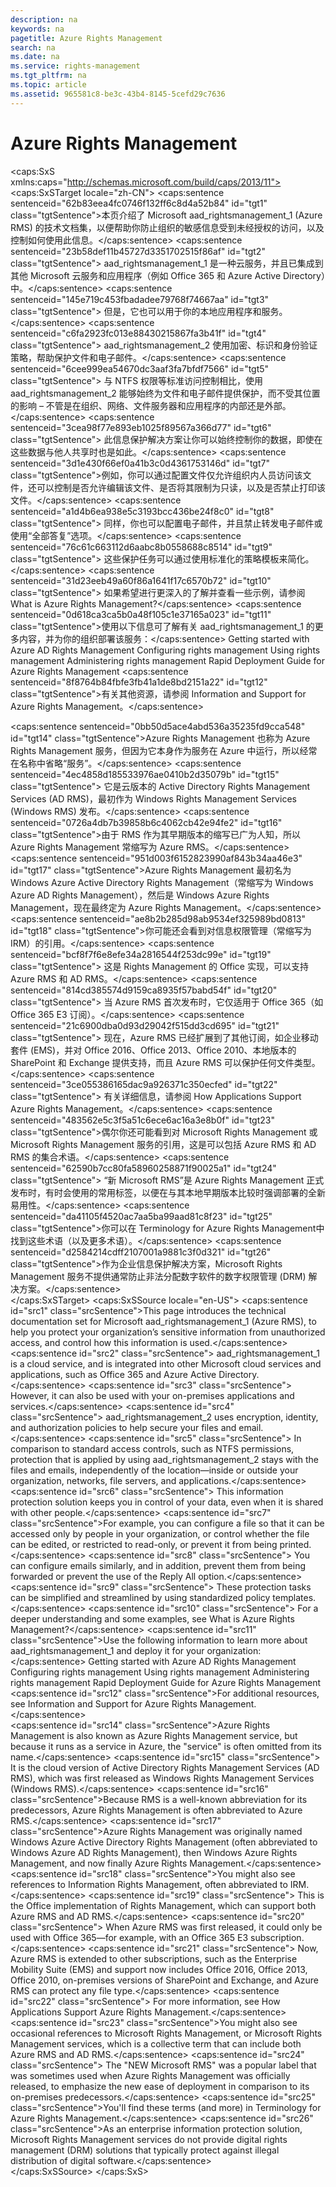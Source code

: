 ```yaml
---
description: na
keywords: na
pagetitle: Azure Rights Management
search: na
ms.date: na
ms.service: rights-management
ms.tgt_pltfrm: na
ms.topic: article
ms.assetid: 965581c8-be3c-43b4-8145-5cefd29c7636
---
```

# Azure Rights Management
<?xml version="1.0" encoding="utf-8"?>
<caps:SxS xmlns:caps="http://schemas.microsoft.com/build/caps/2013/11">
  <caps:SxSTarget locale="zh-CN">
    <developerConceptualDocument xsi:schemaLocation="http://ddue.schemas.microsoft.com/authoring/2003/5 http://dduestorage.blob.core.windows.net/ddueschema/developer.xsd" xmlns="http://ddue.schemas.microsoft.com/authoring/2003/5" xmlns:xlink="http://www.w3.org/1999/xlink" xmlns:xsi="http://www.w3.org/2001/XMLSchema-instance">
      <introduction>
        <para>
          <caps:sentence sentenceid="62b83eea4fc0746f132ff6c8d4a52b84" id="tgt1" class="tgtSentence">本页介绍了 Microsoft <token>aad_rightsmanagement_1</token> (Azure RMS) 的技术文档集，以便帮助你防止组织的敏感信息受到未经授权的访问，以及控制如何使用此信息。</caps:sentence>
          <caps:sentence sentenceid="23b58def11b45727d3351702515f86af" id="tgt2" class="tgtSentence">
            <token>aad_rightsmanagement_1</token> 是一种云服务，并且已集成到其他 Microsoft 云服务和应用程序（例如 Office 365 和 Azure Active Directory）中。</caps:sentence>
          <caps:sentence sentenceid="145e719c453fbadadee79768f74667aa" id="tgt3" class="tgtSentence"> 但是，它也可以用于你的本地应用程序和服务。</caps:sentence>
        </para>
        <para>
          <caps:sentence sentenceid="c6fa2923fc013e88430215867fa3b41f" id="tgt4" class="tgtSentence">
            <token>aad_rightsmanagement_2</token> 使用加密、标识和身份验证策略，帮助保护文件和电子邮件。</caps:sentence>
          <caps:sentence sentenceid="6cee999ea54670dc3aaf3fa7bfdf7566" id="tgt5" class="tgtSentence"> 与 NTFS 权限等标准访问控制相比，使用 <token>aad_rightsmanagement_2</token> 能够始终为文件和电子邮件提供保护，而不受其位置的影响 – 不管是在组织、网络、文件服务器和应用程序的内部还是外部。</caps:sentence>
          <caps:sentence sentenceid="3cea98f77e893eb1025f89567a366d77" id="tgt6" class="tgtSentence"> 此信息保护解决方案让你可以始终控制你的数据，即使在这些数据与他人共享时也是如此。</caps:sentence>
        </para>
        <para>
          <caps:sentence sentenceid="3d1e430f66ef0a41b3c0d4361753146d" id="tgt7" class="tgtSentence">例如，你可以通过配置文件仅允许组织内人员访问该文件，还可以控制是否允许编辑该文件、是否将其限制为只读，以及是否禁止打印该文件。</caps:sentence>
          <caps:sentence sentenceid="a1d4b6ea938e5c3193bcc436be24f8c0" id="tgt8" class="tgtSentence"> 同样，你也可以配置电子邮件，并且禁止转发电子邮件或使用“全部答复”选项。</caps:sentence>
          <caps:sentence sentenceid="76c61c663112d6aabc8b0558688c8514" id="tgt9" class="tgtSentence"> 这些保护任务可以通过使用标准化的策略模板来简化。</caps:sentence>
        </para>
        <para>
          <caps:sentence sentenceid="31d23eeb49a60f86a1641f17c6570b72" id="tgt10" class="tgtSentence">
      如果希望进行更深入的了解并查看一些示例，请参阅<link xlink:href="aeeebcd7-6646-4405-addf-ee1cc74df5df">What is Azure Rights Management?</link></caps:sentence>
        </para>
        <para>
          <caps:sentence sentenceid="0d618ca3ca5b0a48f105c1e37165a023" id="tgt11" class="tgtSentence">使用以下信息可了解有关 <token>aad_rightsmanagement_1</token> 的更多内容，并为你的组织部署该服务：</caps:sentence>
        </para>
        <list class="bullet">
          <listItem>
            <para>
              <link xlink:href="5214667c-ec69-42ca-8bbf-8cb22da8c62e">Getting started with Azure AD Rights Management</link>
            </para>
          </listItem>
          <listItem>
            <para>
              <link xlink:href="206a0bfe-0912-4e0e-aa15-484b000b264c">Configuring rights management</link>
            </para>
          </listItem>
          <listItem>
            <para>
              <link xlink:href="18564e4a-9364-4ed2-8f17-89d24fc0d878">Using rights management</link>
            </para>
          </listItem>
          <listItem>
            <para>
              <link xlink:href="a890e04a-4b70-41b5-8d5f-3c210a669faa">Administering rights management</link>
            </para>
          </listItem>
          <listItem>
            <para>
              <link xlink:href="c994d616-cff6-4930-9228-a7f7d198a160">Rapid Deployment Guide for Azure Rights Management</link>
            </para>
          </listItem>
        </list>
        <para>
          <caps:sentence sentenceid="8f8764b84fbfe3fb41a1de8bd2151a22" id="tgt12" class="tgtSentence">有关其他资源，请参阅 <link xlink:href="7cc73d92-27d6-49ff-a8ab-2fae73519b4b">Information and Support for Azure Rights Management</link>。</caps:sentence>
        </para>
      </introduction>
      <section>
        <title>
          <caps:sentence sentenceid="b75b1651ff8c1f6e857670d70de57727" id="tgt13" class="tgtSentence">也称为...</caps:sentence>
        </title>
        <content>
          <para>
            <caps:sentence sentenceid="0bb50d5ace4abd536a35235fd9cca548" id="tgt14" class="tgtSentence">Azure Rights Management 也称为 <legacyItalic>Azure Rights Management 服务</legacyItalic>，但因为它本身作为服务在 Azure 中运行，所以经常在名称中省略“服务”。</caps:sentence>
            <caps:sentence sentenceid="4ec4858d185533976ae0410b2d35079b" id="tgt15" class="tgtSentence"> 它是云版本的 <legacyItalic>Active Directory Rights Management Services</legacyItalic> (AD RMS)，最初作为 <legacyItalic>Windows Rights Management Services</legacyItalic> (Windows RMS) 发布。</caps:sentence>
          </para>
          <para>
            <caps:sentence sentenceid="0726a4db7b39858b6c4062cb42e94fe2" id="tgt16" class="tgtSentence">由于 RMS 作为其早期版本的缩写已广为人知，所以 Azure Rights Management 常缩写为 <legacyItalic>Azure RMS</legacyItalic>。</caps:sentence>
          </para>
          <para>
            <caps:sentence sentenceid="951d003f6152823990af843b34aa46e3" id="tgt17" class="tgtSentence">Azure Rights Management 最初名为 <legacyItalic>Windows Azure Active Directory Rights Management</legacyItalic>（常缩写为 <legacyItalic>Windows Azure AD Rights Management</legacyItalic>），然后是 <legacyItalic>Windows Azure Rights Management</legacyItalic>，现在最终定为 <legacyItalic>Azure Rights Management</legacyItalic>。</caps:sentence>
          </para>
          <para>
            <caps:sentence sentenceid="ae8b2b285d98ab9534ef325989bd0813" id="tgt18" class="tgtSentence">你可能还会看到对<legacyItalic>信息权限管理</legacyItalic>（常缩写为 <legacyItalic>IRM</legacyItalic>）的引用。</caps:sentence>
            <caps:sentence sentenceid="bcf8f7f6e8efe34a2816544f253dc99e" id="tgt19" class="tgtSentence"> 这是 Rights Management 的 Office 实现，可以支持 Azure RMS 和 AD RMS。</caps:sentence>
            <caps:sentence sentenceid="814cd385574d9159ca8935f57babd54f" id="tgt20" class="tgtSentence">  当 Azure RMS 首次发布时，它仅适用于 Office 365（如 Office 365 E3 订阅）。</caps:sentence>
            <caps:sentence sentenceid="21c6900dba0d93d29042f515dd3cd695" id="tgt21" class="tgtSentence"> 现在，Azure RMS 已经扩展到了其他订阅，如企业移动套件 (EMS)，并对 Office 2016、Office 2013、Office 2010、本地版本的 SharePoint 和 Exchange 提供支持，而且 Azure RMS 可以保护任何文件类型。</caps:sentence>
            <caps:sentence sentenceid="3ce055386165dac9a926371c350ecfed" id="tgt22" class="tgtSentence"> 有关详细信息，请参阅 <link xlink:href="2cdc7bde-4044-4021-b887-11476f99afd9">How Applications Support Azure Rights Management</link>。</caps:sentence>
          </para>
          <para>
            <caps:sentence sentenceid="483562e5c3f5a51c6ece6ac16a3e8b0f" id="tgt23" class="tgtSentence">偶尔你还可能看到对 <legacyItalic>Microsoft Rights Management</legacyItalic> 或 <legacyItalic>Microsoft Rights Management 服务</legacyItalic>的引用，这是可以包括 Azure RMS 和 AD RMS 的集合术语。</caps:sentence>
            <caps:sentence sentenceid="62590b7cc80fa58960258871f90025a1" id="tgt24" class="tgtSentence">  “<legacyItalic>新 Microsoft RMS</legacyItalic>”是 Azure Rights Management 正式发布时，有时会使用的常用标签，以便在与其本地早期版本比较时强调部署的全新易用性。</caps:sentence>
          </para>
          <alert class="tip">
            <para>
              <caps:sentence sentenceid="da41105f4520ac7aa5ba99aad81c8f23" id="tgt25" class="tgtSentence">你可以在 <link xlink:href="742877bf-26f5-40e3-b1f7-8475e7c3ce11">Terminology for Azure Rights Management</link>中找到这些术语（以及更多术语）。</caps:sentence>
            </para>
          </alert>
          <para>
            <caps:sentence sentenceid="d2584214cdff2107001a9881c3f0d321" id="tgt26" class="tgtSentence">作为企业信息保护解决方案，Microsoft Rights Management 服务不提供通常防止非法分配数字软件的数字权限管理 (DRM) 解决方案。</caps:sentence>
          </para>
        </content>
      </section>
      <relatedTopics></relatedTopics>
    </developerConceptualDocument>
  </caps:SxSTarget>
  <caps:SxSSource locale="en-US">
    <developerConceptualDocument xsi:schemaLocation="http://ddue.schemas.microsoft.com/authoring/2003/5 http://dduestorage.blob.core.windows.net/ddueschema/developer.xsd" xmlns="http://ddue.schemas.microsoft.com/authoring/2003/5" xmlns:xlink="http://www.w3.org/1999/xlink" xmlns:xsi="http://www.w3.org/2001/XMLSchema-instance">
      <introduction>
        <para>
          <caps:sentence id="src1" class="srcSentence">This page introduces the technical documentation set for Microsoft <token>aad_rightsmanagement_1</token> (Azure RMS), to help you protect your organization’s sensitive information from unauthorized access, and control how this information is used.</caps:sentence>
          <caps:sentence id="src2" class="srcSentence">
            <token>aad_rightsmanagement_1</token> is a cloud service, and is integrated into other Microsoft cloud services and applications, such as Office 365 and Azure Active Directory.</caps:sentence>
          <caps:sentence id="src3" class="srcSentence"> However, it can also be used with your on-premises applications and services.</caps:sentence>
        </para>
        <para>
          <caps:sentence id="src4" class="srcSentence">
            <token>aad_rightsmanagement_2</token> uses encryption, identity, and authorization policies to help secure your files and email.</caps:sentence>
          <caps:sentence id="src5" class="srcSentence"> In comparison to standard access controls, such as NTFS permissions, protection that is applied by using <token>aad_rightsmanagement_2</token> stays with the files and emails, independently of the location—inside or outside your organization, networks, file servers, and applications.</caps:sentence>
          <caps:sentence id="src6" class="srcSentence"> This information protection solution keeps you in control of your data, even when it is shared with other people.</caps:sentence>
        </para>
        <para>
          <caps:sentence id="src7" class="srcSentence">For example, you can configure a file so that it can be accessed only by people in your organization, or control whether the file can be edited, or restricted to read-only, or prevent it from being printed.</caps:sentence>
          <caps:sentence id="src8" class="srcSentence"> You can configure emails similarly, and in addition, prevent them from being forwarded or prevent the use of the Reply All option.</caps:sentence>
          <caps:sentence id="src9" class="srcSentence"> These protection tasks can be simplified and streamlined by using standardized policy templates.</caps:sentence>
        </para>
        <para>
          <caps:sentence id="src10" class="srcSentence">
      For a deeper understanding and some examples, see <link xlink:href="aeeebcd7-6646-4405-addf-ee1cc74df5df">What is Azure Rights Management?</link></caps:sentence>
        </para>
        <para>
          <caps:sentence id="src11" class="srcSentence">Use the following information to learn more about <token>aad_rightsmanagement_1</token> and deploy it for your organization:</caps:sentence>
        </para>
        <list class="bullet">
          <listItem>
            <para>
              <link xlink:href="5214667c-ec69-42ca-8bbf-8cb22da8c62e">Getting started with Azure AD Rights Management</link>
            </para>
          </listItem>
          <listItem>
            <para>
              <link xlink:href="206a0bfe-0912-4e0e-aa15-484b000b264c">Configuring rights management</link>
            </para>
          </listItem>
          <listItem>
            <para>
              <link xlink:href="18564e4a-9364-4ed2-8f17-89d24fc0d878">Using rights management</link>
            </para>
          </listItem>
          <listItem>
            <para>
              <link xlink:href="a890e04a-4b70-41b5-8d5f-3c210a669faa">Administering rights management</link>
            </para>
          </listItem>
          <listItem>
            <para>
              <link xlink:href="c994d616-cff6-4930-9228-a7f7d198a160">Rapid Deployment Guide for Azure Rights Management</link>
            </para>
          </listItem>
        </list>
        <para>
          <caps:sentence id="src12" class="srcSentence">For additional resources, see <link xlink:href="7cc73d92-27d6-49ff-a8ab-2fae73519b4b">Information and Support for Azure Rights Management</link>.</caps:sentence>
        </para>
      </introduction>
      <section>
        <title>
          <caps:sentence id="src13" class="srcSentence">Also known as ...</caps:sentence>
        </title>
        <content>
          <para>
            <caps:sentence id="src14" class="srcSentence">Azure Rights Management is also known as <legacyItalic>Azure Rights Management service</legacyItalic>, but because it runs as a service in Azure, the "service" is often omitted from its name.</caps:sentence>
            <caps:sentence id="src15" class="srcSentence"> It is the cloud version of <legacyItalic>Active Directory Rights Management Services</legacyItalic> (AD RMS), which was first released as <legacyItalic>Windows Rights Management Services</legacyItalic> (Windows RMS).</caps:sentence>
          </para>
          <para>
            <caps:sentence id="src16" class="srcSentence">Because RMS is a well-known abbreviation for its predecessors, Azure Rights Management is often abbreviated to <legacyItalic>Azure RMS</legacyItalic>.</caps:sentence>
          </para>
          <para>
            <caps:sentence id="src17" class="srcSentence">Azure Rights Management was originally named <legacyItalic>Windows Azure Active Directory Rights Management</legacyItalic> (often abbreviated to <legacyItalic>Windows Azure AD Rights Management</legacyItalic>), then  <legacyItalic>Windows Azure Rights Management</legacyItalic>, and now finally <legacyItalic>Azure Rights Management</legacyItalic>.</caps:sentence>
          </para>
          <para>
            <caps:sentence id="src18" class="srcSentence">You might also see references to <legacyItalic>Information Rights Management,</legacyItalic> often abbreviated to <legacyItalic>IRM</legacyItalic>.</caps:sentence>
            <caps:sentence id="src19" class="srcSentence"> This is the Office implementation of Rights Management, which can support both Azure RMS and AD RMS.</caps:sentence>
            <caps:sentence id="src20" class="srcSentence">  When Azure RMS was first released, it could only be used with Office 365—for example, with an Office 365 E3 subscription.</caps:sentence>
            <caps:sentence id="src21" class="srcSentence"> Now, Azure RMS  is extended to other subscriptions, such as the Enterprise Mobility Suite (EMS) and support now includes Office 2016, Office 2013, Office 2010, on-premises versions of SharePoint and Exchange, and Azure RMS can protect any file type.</caps:sentence>
            <caps:sentence id="src22" class="srcSentence"> For more information, see  <link xlink:href="2cdc7bde-4044-4021-b887-11476f99afd9">How Applications Support Azure Rights Management</link>.</caps:sentence>
          </para>
          <para>
            <caps:sentence id="src23" class="srcSentence">You might also see occasional references to <legacyItalic>Microsoft Rights Management</legacyItalic>, or <legacyItalic>Microsoft Rights Management services</legacyItalic>, which is a collective term that can include both Azure RMS and AD RMS.</caps:sentence>
            <caps:sentence id="src24" class="srcSentence">  The "<legacyItalic>NEW Microsoft RMS</legacyItalic>" was a popular label that was sometimes used  when Azure Rights Management was officially released, to emphasize the new ease of deployment in comparison to its on-premises predecessors.</caps:sentence>
          </para>
          <alert class="tip">
            <para>
              <caps:sentence id="src25" class="srcSentence">You'll find these terms (and more) in <link xlink:href="742877bf-26f5-40e3-b1f7-8475e7c3ce11">Terminology for Azure Rights Management</link>.</caps:sentence>
            </para>
          </alert>
          <para>
            <caps:sentence id="src26" class="srcSentence">As an enterprise information protection solution, Microsoft Rights Management services do not provide digital rights management (DRM) solutions that typically protect against illegal distribution of digital software.</caps:sentence>
          </para>
        </content>
      </section>
      <relatedTopics></relatedTopics>
    </developerConceptualDocument>
  </caps:SxSSource>
</caps:SxS>